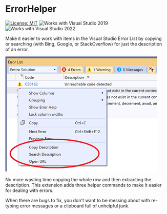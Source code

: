 # ErrorHelper

[![License: MIT](https://img.shields.io/badge/License-MIT-green.svg)](LICENSE)
![Works with Visual Studio 2019](https://img.shields.io/static/v1.svg?label=VS&message=2019&color=5F2E96)
![Works with Visual Studio 2022](https://img.shields.io/static/v1.svg?label=VS&message=2022&color=A853C7)

Make it easier to work with items in the Visual Studio Error List by copying or searching (with Bing, Google, or StackOverflow) for just the description of an error.

![screenshot showing context menu options](./assets/screenshot.png)

No more wasting time copying the whole row and then extracting the description. This extension adds three helper commands to make it easier for dealing with errors.

When there are bugs to fix, you don't want to be messing about with re-typing error messages or a clipboard full of unhelpful junk.
